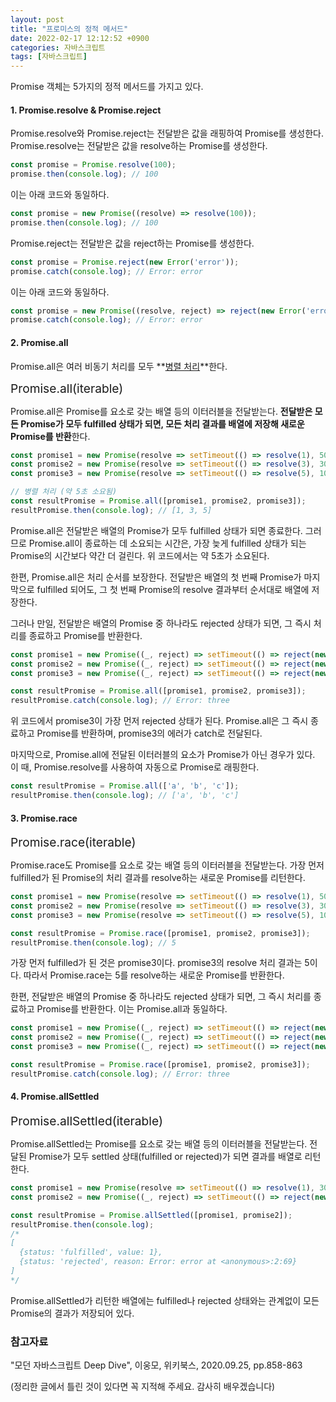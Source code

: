 ```yaml
---
layout: post
title: "프로미스의 정적 메서드"
date: 2022-02-17 12:12:52 +0900
categories: 자바스크립트
tags: [자바스크립트]
---
```


Promise 객체는 5가지의 정적 메서드를 가지고 있다. 

#### 1. Promise.resolve & Promise.reject

Promise.resolve와 Promise.reject는 전달받은 값을 래핑하여 Promise를 생성한다. Promise.resolve는 전달받은 값을 resolve하는 Promise를 생성한다. 

```Javascript
const promise = Promise.resolve(100);
promise.then(console.log); // 100
```
이는 아래 코드와 동일하다. 
```Javascript
const promise = new Promise((resolve) => resolve(100));
promise.then(console.log); // 100
```

Promise.reject는 전달받은 값을 reject하는 Promise를 생성한다. 

```Javascript
const promise = Promise.reject(new Error('error'));
promise.catch(console.log); // Error: error
```
이는 아래 코드와 동일하다. 
```Javascript
const promise = new Promise((resolve, reject) => reject(new Error('error')));
promise.catch(console.log); // Error: error
```

#### 2. Promise.all
Promise.all은 여러 비동기 처리를 모두 **<u>병렬 처리</u>**한다. 

<span style="font-size: 1.2rem">Promise.all(iterable)</span>

Promise.all은 Promise를 요소로 갖는 배열 등의 이터러블을 전달받는다. **전달받은 모든 Promise가 모두 fulfilled 상태가 되면, 모든 처리 결과를 배열에 저장해 새로운 Promise를 반환**한다. 
```Javascript
const promise1 = new Promise(resolve => setTimeout(() => resolve(1), 5000));
const promise2 = new Promise(resolve => setTimeout(() => resolve(3), 3000));
const promise3 = new Promise(resolve => setTimeout(() => resolve(5), 1000));

// 병렬 처리 (약 5초 소요됨)
const resultPromise = Promise.all([promise1, promise2, promise3]);
resultPromise.then(console.log); // [1, 3, 5]
```
Promise.all은 전달받은 배열의 Promise가 모두 fulfilled 상태가 되면 종료한다. 그러므로 Promise.all이 종료하는 데 소요되는 시간은, 가장 늦게 fulfilled 상태가 되는 Promise의 시간보다 약간 더 걸린다. 위 코드에서는 약 5초가 소요된다.  

한편, Promise.all은 처리 순서를 보장한다. 전달받은 배열의 첫 번째 Promise가 마지막으로 fulfilled 되어도, 그 첫 번째 Promise의 resolve 결과부터 순서대로 배열에 저장한다.  

그러나 만일, 전달받은 배열의 Promise 중 하나라도 rejected 상태가 되면, 그 즉시 처리를 종료하고 Promise를 반환한다.  
```Javascript
const promise1 = new Promise((_, reject) => setTimeout(() => reject(new Error('one')), 5000));
const promise2 = new Promise((_, reject) => setTimeout(() => reject(new Error('two')), 3000));
const promise3 = new Promise((_, reject) => setTimeout(() => reject(new Error('three')), 1000));

const resultPromise = Promise.all([promise1, promise2, promise3]);
resultPromise.catch(console.log); // Error: three
```
위 코드에서 promise3이 가장 먼저 rejected 상태가 된다. Promise.all은 그 즉시 종료하고 Promise를 반환하며, promise3의 에러가 catch로 전달된다.  

마지막으로, Promise.all에 전달된 이터러블의 요소가 Promise가 아닌 경우가 있다. 이 때, Promise.resolve를 사용하여 자동으로 Promise로 래핑한다. 

```Javascript
const resultPromise = Promise.all(['a', 'b', 'c']);
resultPromise.then(console.log); // ['a', 'b', 'c']
```

#### 3. Promise.race
<span style="font-size: 1.2rem">Promise.race(iterable)</span>

Promise.race도 Promise를 요소로 갖는 배열 등의 이터러블을 전달받는다. 가장 먼저 fulfilled가 된 Promise의 처리 결과를 resolve하는 새로운 Promise를 리턴한다. 

```Javascript
const promise1 = new Promise(resolve => setTimeout(() => resolve(1), 5000));
const promise2 = new Promise(resolve => setTimeout(() => resolve(3), 3000));
const promise3 = new Promise(resolve => setTimeout(() => resolve(5), 1000));

const resultPromise = Promise.race([promise1, promise2, promise3]);
resultPromise.then(console.log); // 5
```
가장 먼저 fulfilled가 된 것은 promise3이다. promise3의 resolve 처리 결과는 5이다. 따라서 
Promise.race는 5를 resolve하는 새로운 Promise를 반환한다.  

한편, 전달받은 배열의 Promise 중 하나라도 rejected 상태가 되면, 그 즉시 처리를 종료하고 Promise를 반환한다. 이는 Promise.all과 동일하다. 

```Javascript
const promise1 = new Promise((_, reject) => setTimeout(() => reject(new Error('one')), 5000));
const promise2 = new Promise((_, reject) => setTimeout(() => reject(new Error('two')), 3000));
const promise3 = new Promise((_, reject) => setTimeout(() => reject(new Error('three')), 1000));

const resultPromise = Promise.race([promise1, promise2, promise3]);
resultPromise.catch(console.log); // Error: three
```

#### 4. Promise.allSettled
<span style="font-size: 1.2rem">Promise.allSettled(iterable)</span>

Promise.allSettled는 Promise를 요소로 갖는 배열 등의 이터러블을 전달받는다. 전달된 Promise가 모두 settled 상태(fulfilled or rejected)가 되면 결과를 배열로 리턴한다. 
```Javascript
const promise1 = new Promise(resolve => setTimeout(() => resolve(1), 3000));
const promise2 = new Promise((_, reject) => setTimeout(() => reject(new Error('error')), 2000));

const resultPromise = Promise.allSettled([promise1, promise2]);
resultPromise.then(console.log);
/* 
[
  {status: 'fulfilled', value: 1},
  {status: 'rejected', reason: Error: error at <anonymous>:2:69}
] 
*/
```
Promise.allSettled가 리턴한 배열에는 fulfilled나 rejected 상태와는 관계없이 모든 Promise의 결과가 저장되어 있다. 

### 참고자료
"모던 자바스크립트 Deep Dive", 이웅모, 위키북스, 2020.09.25, pp.858-863

(정리한 글에서 틀린 것이 있다면 꼭 지적해 주세요. 감사히 배우겠습니다)  

